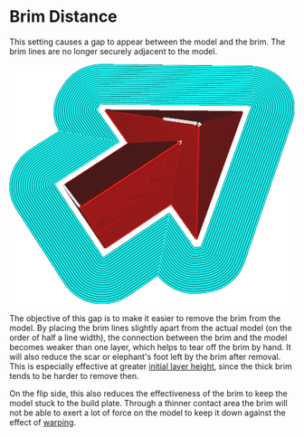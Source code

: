 Brim Distance
====
This setting causes a gap to appear between the model and the brim. The brim lines are no longer securely adjacent to the model.



![The brim keeps a certain distance away from the model](images/brim_gap.png)

The objective of this gap is to make it easier to remove the brim from the model. By placing the brim lines slightly apart from the actual model (on the order of half a line width), the connection between the brim and the model becomes weaker than one layer, which helps to tear off the brim by hand. It will also reduce the scar or elephant's foot left by the brim after removal. This is especially effective at greater [initial layer height](layer_height_0.md), since the thick brim tends to be harder to remove then.

On the flip side, this also reduces the effectiveness of the brim to keep the model stuck to the build plate. Through a thinner contact area the brim will not be able to exert a lot of force on the model to keep it down against the effect of [warping](../troubleshooting/warping.md).